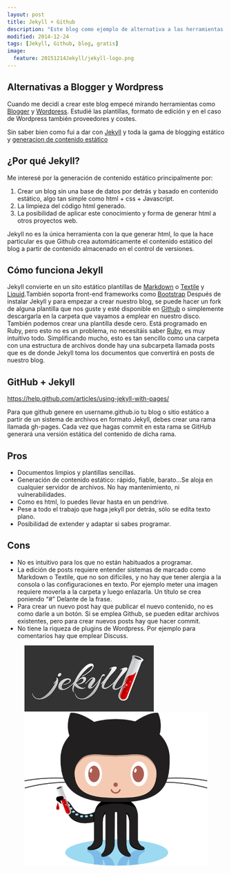 ```yaml
---
layout: post
title: Jekyll + Github
description: "Este blog como ejemplo de alternativa a las herramientas de blogging tradicionales, Wordpress, Blogger..."
modified: 2014-12-24
tags: [Jekyll, Github, blog, gratis]
image:
  feature: 20151214Jekyll/jekyll-logo.png
---
```


 

## Alternativas a Blogger y Wordpress

Cuando me decidí a crear este blog empecé mirando herramientas como [Blogger](https://www.blogger.com/) y [Wordpress](https://wordpress.org/). Estudié las plantillas, formato de edición y en el caso de Wordpress también proveedores y costes.


Sin saber bien como fui a dar con [Jekyll](https://jekyllrb.com/) y toda la gama de blogging estático y [generacion de contenido estático](https://www.staticgen.com/)

## ¿Por qué Jekyll?
Me interesé por la generación de contenido estático principalmente por:

1.  Crear un blog sin una base de datos por detrás y basado en contenido estático, algo tan simple como html + css + Javascript.
2.  La limpieza del código html generado. 
3.  La posibilidad de aplicar este conocimiento y forma de generar html a otros proyectos web.

Jekyll no es la única herramienta con la que generar html, lo que la hace particular es que Github crea automáticamente el contenido estático del blog a partir de contenido almacenado en el control de versiones. 

## Cómo funciona Jekyll
Jekyll convierte en un sito estático plantillas de [Markdown](https://es.wikipedia.org/wiki/Markdown) o [Textile](https://en.wikipedia.org/wiki/Textile_(markup_language)) y [Liquid](http://liquidmarkup.org/).También soporta front-end frameworks como [Bootstrap](http://getbootstrap.com/)
Después de instalar Jekyll y para empezar a crear nuestro blog, se puede hacer un fork de alguna plantilla que nos guste y esté disponible en [Github](http://jekyllthemes.org/) o simplemente descargarla en la carpeta que vayamos a emplear en nuestro disco.
También podemos crear una plantilla desde cero.
Está programado en Ruby, pero esto no es un problema, no necesitáis saber [Ruby](http://rubyonrails.org/), es muy intuitivo todo.
Simplificando mucho, esto es tan sencillo como una carpeta con una estructura de archivos donde hay una subcarpeta llamada posts que es de donde Jekyll toma los documentos que convertirá en posts de nuestro blog.

## GitHub + Jekyll

https://help.github.com/articles/using-jekyll-with-pages/

Para que github genere en username.github.io tu blog o sitio estático a partir de un sistema de archivos en formato Jekyll, debes crear una rama llamada gh-pages. Cada vez que hagas commit en esta rama se GitHub generará una versión estática del contenido de dicha rama.

## Pros
* Documentos limpios y plantillas sencillas.
* Generación de contenido estático: rápido, fiable, barato…Se aloja en cualquier servidor de archivos. No hay mantenimiento, ni vulnerabilidades.
* Como es html, lo puedes llevar hasta en un pendrive.
* Pese a todo el trabajo que haga jekyll por detrás, sólo se edita texto plano.
* Posibilidad de extender y adaptar si sabes programar.

## Cons
* No es intuitivo para los que no están habituados a programar.
* La edición de posts requiere entender sistemas de marcado como Markdown o Textile, que no son difíciles, y no hay que tener alergia a la consola o las configuraciones en texto. Por ejemplo meter una imagen requiere moverla a la carpeta y luego enlazarla. Un título se crea poniendo “#” Delante de la frase.
* Para crear un nuevo post hay que publicar el nuevo contenido, no es como darle a un botón. Si se emplea Github, se pueden editar archivos existentes, pero para crear nuevos posts hay que hacer commit.
* No tiene la riqueza de plugins de Wordpress. Por ejemplo para comentarios hay que emplear Discuss.

<figure class="half">
  <img src="/images/20151214Jekyll/jekyll-logo.png" alt="Logo Jekyll">
  <img src="/images/20151214Jekyll/octojekyll.png" alt="Logo Github + Jekyll">
    
</figure>